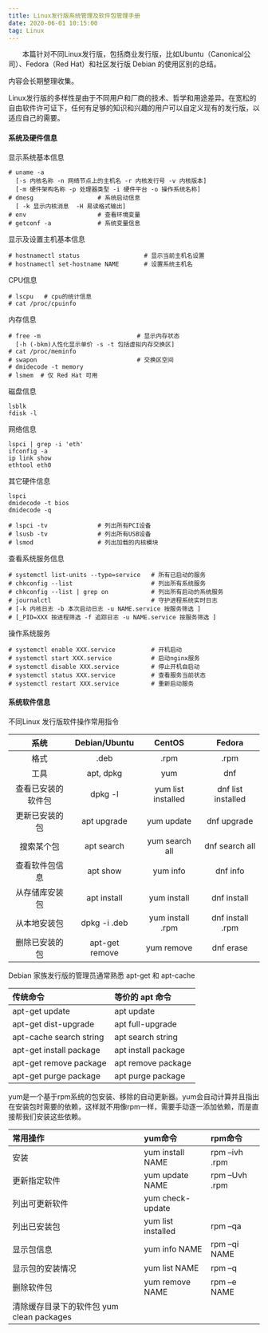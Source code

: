 ```yaml
---
title: Linux发行版系统管理及软件包管理手册
date: 2020-06-01 10:15:00
tag: Linux
---
```


　　本篇针对不同Linux发行版，包括商业发行版，比如Ubuntu（Canonical公司）、Fedora（Red Hat）和社区发行版 Debian 的使用区别的总结。

内容会长期整理收集。

Linux发行版的多样性是由于不同用户和厂商的技术、哲学和用途差异。在宽松的自由软件许可证下，任何有足够的知识和兴趣的用户可以自定义现有的发行版，以适应自己的需要。

#### 系统及硬件信息

显示系统基本信息
        
    # uname -a  
      [-s 内核名称 -n 网络节点上的主机名 -r 内核发行号 -v 内核版本]
      [-m 硬件架构名称 -p 处理器类型 -i 硬件平台 -o 操作系统名称]
    # dmesg                  # 系统启动信息
      [ -k 显示内核消息  -H 易读格式输出]
    # env                    # 查看环境变量
    # getconf -a             # 系统变量信息
        
显示及设置主机基本信息

    # hostnamectl status                  # 显示当前主机名设置
    # hostnamectl set-hostname NAME       # 设置系统主机名
    
CPU信息

    # lscpu   # cpu的统计信息
    # cat /proc/cpuinfo

内存信息

    # free -m                           # 显示内存状态
      [-h (-bkm)人性化显示单价 -s -t 包括虚拟内存交换区]
    # cat /proc/meminfo 
    # swapon                            # 交换区空间
    # dmidecode -t memory
    # lsmem  # 仅 Red Hat 可用
    

磁盘信息

    lsblk
    fdisk -l
    

网络信息

    lspci | grep -i 'eth'
    ifconfig -a
    ip link show
    ethtool eth0

其它硬件信息

    lspci
    dmidecode -t bios
    dmidecode -q

    # lspci -tv              # 列出所有PCI设备
    # lsusb -tv              # 列出所有USB设备
    # lsmod                  # 列出加载的内核模块

 查看系统服务信息

    # systemctl list-units --type=service   # 所有已启动的服务
    # chkconfig --list                      # 列出所有系统服务
    # chkconfig --list | grep on            # 列出所有启动的系统服务
    # journalctl                            # 守护进程系统实时日志
    # [-k 内核日志 -b 本次启动日志 -u NAME.service 按服务筛选 ]
    # [_PID=XXX 按进程筛选 -f 追踪日志 -u NAME.service 按服务筛选 ]

 操作系统服务

    # systemctl enable XXX.service          # 开机启动
    # systemctl start XXX.service           # 启动nginx服务
    # systemctl disable XXX.service         # 停止开机自启动
    # systemctl status XXX.service          # 查看服务当前状态
    # systemctl restart XXX.service         # 重新启动服务

#### 系统软件信息
    
不同Linux 发行版软件操作常用指令

|系统|Debian/Ubuntu|CentOS|Fedora|
|:---------------:|:---------------:|:---------------:|:---------------:|
|格式             |.deb          |.rpm                 |.rpm|
|工具             |apt, dpkg     |yum                  |dnf|
|查看已安装的软件包 |dpkg -l        |yum list installed  |dnf list installed|
|更新已安装的包    |apt upgrade    |yum update          |dnf upgrade|
|搜索某个包        |apt search     |yum search all      |dnf search all|
|查看软件包信息    |apt show       |yum info            |dnf info|
|从存储库安装包    |apt install    |yum install         |dnf install|
|从本地安装包      |dpkg -i .deb   |yum install .rpm    |dnf install .rpm|
|删除已安装的包    |apt-get remove |yum remove          |dnf erase|

Debian 家族发行版的管理员通常熟悉 apt-get 和 apt-cache

|传统命令|等价的 apt 命令|
|:---------------|:---------------|
|apt-get update         |   apt update
|apt-get dist-upgrade   |   apt full-upgrade
|apt-cache search string|   apt search string
|apt-get install package|   apt install package
|apt-get remove package |   apt remove package
|apt-get purge package  |   apt purge package

yum是一个基于rpm系统的包安装、移除的自动更新器。yum会自动计算并且指出在安装包时需要的依赖，这样就不用像rpm一样，需要手动逐一添加依赖，而是直接帮我们安装这些依赖。

|常用操作|yum命令|rpm命令|
|:---------------|:---------------|:---------------|
|安装	         |    yum install NAME      |   rpm –ivh .rpm
|更新指定软件      |    yum update NAME      |   rpm –Uvh .rpm
|列出可更新软件	 |    yum check-update |
|列出已安装包      |    yum list installed   |   rpm –qa
|显示包信息	     |    yum info NAME         |   rpm –qi NAME
|显示包的安装情况	 |    yum list NAME         |   rpm –q
|删除软件包	     |    yum remove NAME       |   rpm –e NAME
|清除缓存目录下的软件包	yum clean packages|
